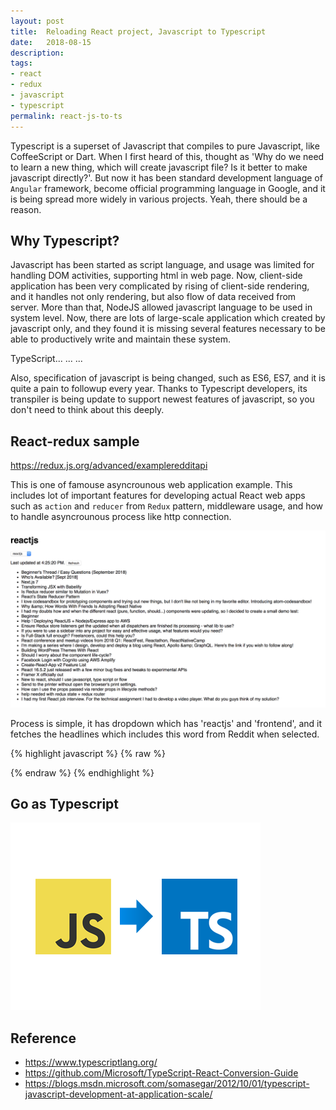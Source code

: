 ```yaml
---
layout: post
title:  Reloading React project, Javascript to Typescript
date:   2018-08-15
description: 
tags:
- react
- redux
- javascript
- typescript
permalink: react-js-to-ts
---
```



Typescript is a superset of Javascript that compiles to pure Javascript, like CoffeeScript or Dart. When I first heard of this, thought as 'Why do we need to learn a new thing, which will create javascript file? Is it better to make javascript directly?'. But now it has been standard development language of `Angular` framework, become official programming language in Google, and it is being spread more widely in various projects. Yeah, there should be a reason.


## Why Typescript?
Javascript has been started as script language, and usage was limited for handling DOM activities, supporting html in web page. Now, client-side application has been very complicated by rising of client-side rendering, and it handles not only rendering, but also flow of data received from server. More than that, NodeJS allowed javascript language to be used in system level. 
Now, there are lots of large-scale application which created by javascript only, and they found it is missing several features necessary to be able to productively write and maintain these system.

TypeScript...
...
...

Also, specification of javascript is being changed, such as ES6, ES7, and it is quite a pain to followup every year. Thanks to Typescript developers, its transpiler is being update to support newest features of javascript, so you don't need to think about this deeply.


## React-redux sample
https://redux.js.org/advanced/exampleredditapi

This is one of famouse asyncrounous web application example. This includes lot of important features for developing actual React web apps such as `action` and `reducer` from `Redux` pattern, middleware usage, and how to handle asyncrounous process like http connection. 

![Screenshot](/assets/post_img/react-js-to-ts/reddit-api-sample.png)

Process is simple, it has dropdown which has 'reactjs' and 'frontend', and it fetches the headlines which includes this word from Reddit when selected.

{% highlight javascript %}
{% raw %}

{% endraw %}
{% endhighlight %}



## Go as Typescript

![Screenshot](/assets/post_img/react-js-to-ts/js-to-ts.png)


## Reference
- https://www.typescriptlang.org/
- https://github.com/Microsoft/TypeScript-React-Conversion-Guide
- https://blogs.msdn.microsoft.com/somasegar/2012/10/01/typescript-javascript-development-at-application-scale/

